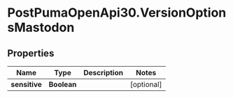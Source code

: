 # PostPumaOpenApi30.VersionOptionsMastodon

## Properties

Name | Type | Description | Notes
------------ | ------------- | ------------- | -------------
**sensitive** | **Boolean** |  | [optional] 


